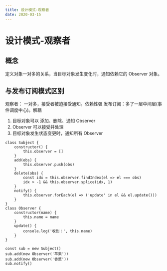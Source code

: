 ```yaml
---
title: 设计模式-观察者
date: 2020-03-15
---
```


# 设计模式-观察者

## 概念

定义对象一对多的关系，当目标对象发生变化时，通知依赖它的 Observer 对象。

## 与发布订阅模式区别

观察者： 一对多，接受者被迫接受通知。依赖性强
发布订阅：多了一层中间层(事件调度中心)。解耦

1. 目标对象可以 添加、删除、通知 Observer
2. Observer 可以接受并处理
3. 目标对象发生状态变更时，通知所有 Observer

```
class Subject {
	constructor() {
		this.observer = []
	}
	add(obs) {
		this.observer.push(obs)
	}
	delete(obs) {
		const idx = this.observer.findIndex(el => el === obs)
		idx > -1 && this.observer.splice(idx, 1)
	}
	notify() {
		this.observer.forEach(el => ('update' in el && el.update()))
	}
}
class Observer {
	constructor(name) {
		this.name = name
	}
	update() {
		console.log('收到：', this.name)
	}
}

const sub = new Subject()
sub.add(new Observer('苹果'))
sub.add(new Observer('香蕉'))
sub.notify()
```
